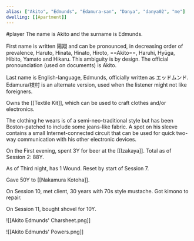 ```yaml
---
alias: ["Akito", "Edmunds", "Edamura-san", "Danya", "danya02", "me"]
dwelling: [[Apartment]]
---
```

#player 
The name is Akito and the surname is Edmunds.

First name is written 陽翔 and can be pronounced, in decreasing order of prevalence, Haruto, Hinata, Hinato, Hiroto, ==Akito==, Haruhi, Hyūga, Hibito, Yamato and Hikaru. This ambiguity is by design. The official pronounciation (used on documents) is Akito.

Last name is English-language, Edmunds, officially written as エッドムンド. Edamura/枝村 is an alternate version, used when the listener might not like foreigners.

Owns the [[Textile Kit]], which can be used to craft clothes and/or electronics.

The clothing he wears is of a semi-neo-traditional style but has been Boston-patched to include some jeans-like fabric. A spot on his sleeve contains a small Internet-connected circuit that can be used for quick two-way communication with his other electronic devices. 

On the First evening, spent 3Y for beer at the [[Izakaya]]. Total as of Session 2: 88Y.

As of Third night, has 1 Wound. Reset by start of Session 7.

Gave 50Y to [[Nakamura Kotoha]].

On Session 10, met client, 30 years with 70s style mustache. Got kimono to repair. 

On Session 11, bought shovel for 10Y.





![[Akito Edmunds' Charsheet.png]]

![[Akito Edmunds' Powers.png]]